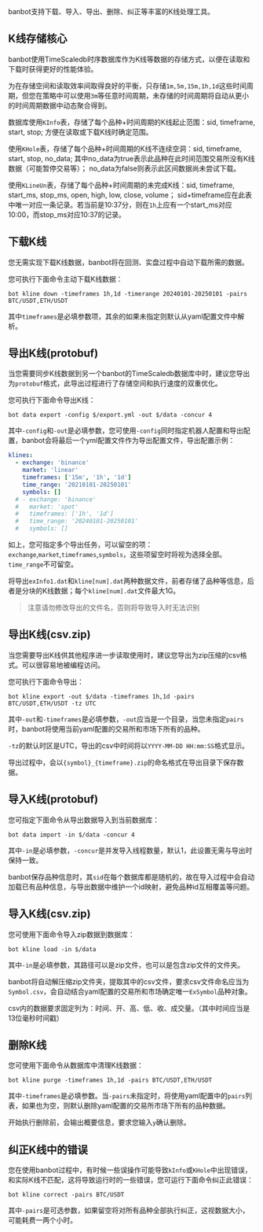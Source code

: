 banbot支持下载、导入、导出、删除、纠正等丰富的K线处理工具。

## K线存储核心
banbot使用TimeScaledb时序数据库作为K线等数据的存储方式，以便在读取和下载时获得更好的性能体验。

为在存储空间和读取效率间取得良好的平衡，只存储`1m,5m,15m,1h,1d`这些时间周期，但您在策略中可以使用`3m`等任意时间周期，未存储的时间周期将自动从更小的时间周期数据中动态聚合得到。

数据库使用`KInfo`表，存储了每个品种+时间周期的K线起止范围：sid, timeframe, start, stop; 方便在读取或下载K线时确定范围。

使用`KHole`表，存储了每个品种+时间周期的K线不连续空洞：sid, timeframe, start, stop, no_data; 
其中no_data为true表示此品种在此时间范围交易所没有K线数据（可能暂停交易等）；
no_data为false则表示此区间数据尚未尝试下载。

使用`KLineUn`表，存储了每个品种+时间周期的未完成K线：sid, timeframe, start_ms, stop_ms, open, high, low, close, volume；
sid+timeframe应在此表中唯一对应一条记录。若当前是10:37分，则在`1h`上应有一个start_ms对应10:00，而stop_ms对应10:37的记录。

## 下载K线
您无需实现下载K线数据，banbot将在回测、实盘过程中自动下载所需的数据。

您可执行下面命令主动下载K线数据：

`bot kline down -timeframes 1h,1d -timerange 20240101-20250101 -pairs BTC/USDT,ETH/USDT`

其中`timeframes`是必填参数项，其余的如果未指定则默认从yaml配置文件中解析。

## 导出K线(protobuf)
当您需要同步K线数据到另一个banbot的TimeScaledb数据库中时，建议您导出为`protobuf`格式，此导出过程进行了存储空间和执行速度的双重优化。

您可执行下面命令导出K线：

`bot data export -config $/export.yml -out $/data -concur 4`

其中`-config`和`-out`是必填参数，您可使用`-config`同时指定机器人配置和导出配置，banbot会将最后一个yml配置文件作为导出配置文件，导出配置示例：
```yaml
klines:
  - exchange: 'binance'
    market: 'linear'
    timeframes: ['15m', '1h', '1d']
    time_range: '20210101-20250101'
    symbols: []
  # - exchange: 'binance'
  #   market: 'spot'
  #   timeframes: ['1h', '1d']
  #   time_range: '20240101-20250101'
  #   symbols: []
```
如上，您可指定多个导出任务，可以留空的项：`exchange`,`market`,`timeframes`,`symbols`，这些项留空时将视为选择全部。`time_range`不可留空。

将导出`exInfo1.dat`和`kline[num].dat`两种数据文件，前者存储了品种等信息，后者是分块的K线数据；每个`kline[num].dat`文件最大1G。

> 注意请勿修改导出的文件名，否则将导致导入时无法识别

## 导出K线(csv.zip)
当您需要导出K线供其他程序进一步读取使用时，建议您导出为zip压缩的csv格式。可以很容易地被编程访问。

您可执行下面命令导出：

`bot kline export -out $/data -timeframes 1h,1d -pairs BTC/USDT,ETH/USDT -tz UTC`

其中`-out`和`-timeframes`是必填参数，`-out`应当是一个目录，当您未指定`pairs`时，banbot将使用当前yaml配置的交易所和市场下所有的品种。

`-tz`的默认时区是UTC，导出的csv中时间将以`YYYY-MM-DD HH:mm:SS`格式显示。

导出过程中，会以`{symbol}_{timeframe}.zip`的命名格式在导出目录下保存数据。

## 导入K线(protobuf)
您可指定下面命令从导出数据导入到当前数据库：

`bot data import -in $/data -concur 4`

其中`-in`是必填参数，`-concur`是并发导入线程数量，默认1，此设置无需与导出时保持一致。

banbot保存品种信息时，其`sid`在每个数据库都是随机的，故在导入过程中会自动加载已有品种信息，与导出数据中维护一个id映射，避免品种id互相覆盖等问题。

## 导入K线(csv.zip)
您可使用下面命令导入zip数据到数据库：

`bot kline load -in $/data`

其中`-in`是必填参数，其路径可以是zip文件，也可以是包含zip文件的文件夹。

banbot将自动解压缩zip文件夹，提取其中的csv文件，要求csv文件命名应当为`Symbol.csv`，会自动结合yaml配置的交易所和市场确定唯一`ExSymbol`品种对象。

csv内的数据要求固定列为：时间、开、高、低、收、成交量。（其中时间应当是13位毫秒时间戳）

## 删除K线
您可使用下面命令从数据库中清理K线数据：

`bot kline purge -timeframes 1h,1d -pairs BTC/USDT,ETH/USDT`

其中`-timeframes`是必填参数。当`-pairs`未指定时，将使用yaml配置中的`pairs`列表，如果也为空，则默认删除yaml配置的交易所市场下所有的品种数据。

开始执行删除前，会输出概要信息，要求您输入`y`确认删除。

## 纠正K线中的错误
您在使用banbot过程中，有时候一些误操作可能导致`kInfo`或`KHole`中出现错误，和实际K线不匹配，这将导致运行时的一些错误，您可运行下面命令纠正此错误：

`bot kline correct -pairs BTC/USDT`

其中`-pairs`是可选参数，如果留空将对所有品种全部执行纠正，这视数据大小，可能耗费一两个小时。


